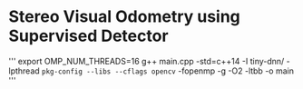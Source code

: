 # Stereo Visual Odometry using Supervised Detector
'''
export OMP_NUM_THREADS=16
g++ main.cpp -std=c++14 -I tiny-dnn/ -lpthread `pkg-config --libs --cflags opencv` -fopenmp -g -O2 -ltbb -o main
'''
